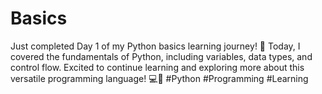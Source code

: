 # Basics
 Just completed Day 1 of my Python basics learning journey! 🎉 Today, I covered the fundamentals of Python, including variables, data types, and control flow. Excited to continue learning and exploring more about this versatile programming language! 💻🐍 #Python #Programming #Learning
